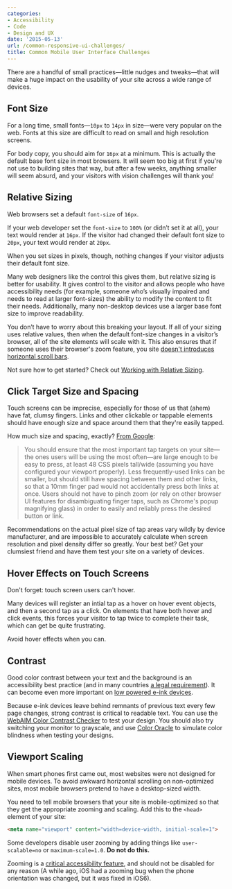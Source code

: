 ```yaml
---
categories:
- Accessibility
- Code
- Design and UX
date: '2015-05-13'
url: /common-responsive-ui-challenges/
title: Common Mobile User Interface Challenges
---
```


There are a handful of small practices&mdash;little nudges and tweaks&mdash;that will make a huge impact on the usability of your site across a wide range of devices.

<!--more-->

## Font Size

For a long time, small fonts&mdash;`10px` to `14px` in size&mdash;were very popular on the web. Fonts at this size are difficult to read on small and high resolution screens.

For body copy, you should aim for `16px` at a minimum. This is actually the default base font size in most browsers. It will seem too big at first if you're not use to building sites that way, but after a few weeks, anything smaller will seem absurd, and your visitors with vision challenges will thank you!

## Relative Sizing

Web browsers set a default `font-size` of `16px`.

If your web developer set the `font-size` to `100%` (or didn’t set it at all), your text would render at `16px`. If the visitor had changed their default font size to `20px`, your text would render at `20px`.

When you set sizes in pixels, though, nothing changes if your visitor adjusts their default font size.

Many web designers like the control this gives them, but relative sizing is better for usability. It gives control to the visitor and allows people who have accessibility needs (for example, someone who’s visually impaired and needs to read at larger font-sizes) the ability to modify the content to fit their needs. Additionally, many non-desktop devices use a larger base font size to improve readability.

You don’t have to worry about this breaking your layout. If all of your sizing uses relative values, then when the default font-size changes in a visitor’s browser, all of the site elements will scale with it. This also ensures that if someone uses their browser's zoom feature, you site [doesn't introduces horizontal scroll bars](http://blog.cloudfour.com/the-ems-have-it-proportional-media-queries-ftw/).

Not sure how to get started? Check out [Working with Relative Sizing](/working-with-relative-sizing/).

## Click Target Size and Spacing

Touch screens can be imprecise, especially for those of us that (ahem) have fat, clumsy fingers. Links and other clickable or tappable elements should have enough size and space around them that they're easily tapped.

How much size and spacing, exactly? [From Google](https://developers.google.com/speed/docs/insights/SizeTapTargetsAppropriately):

> You should ensure that the most important tap targets on your site—the ones users will be using the most often—are large enough to be easy to press, at least 48 CSS pixels tall/wide (assuming you have configured your viewport properly). Less frequently-used links can be smaller, but should still have spacing between them and other links, so that a 10mm finger pad would not accidentally press both links at once. Users should not have to pinch zoom (or rely on other browser UI features for disambiguating finger taps, such as Chrome's popup magnifying glass) in order to easily and reliably press the desired button or link.

Recommendations on the actual pixel size of tap areas vary wildly by device manufacturer, and are impossible to accurately calculate when screen resolution and pixel density differ so greatly. Your best bet? Get your clumsiest friend and have them test your site on a variety of devices.

## Hover Effects on Touch Screens

Don't forget: touch screen users can't hover.

Many devices will register an intial tap as a hover on hover event objects, and then a second tap as a click. On elements that have both hover and click events, this forces your visitor to tap twice to complete their task, which can get be quite frustrating.

Avoid hover effects when you can.

## Contrast

Good color contrast between your text and the background is an accessibility best practice (and in many countries [a legal requirement](http://www.ada.gov/pcatoolkit/chap5toolkit.htm)). It can become even more important on [low powered e-ink devices](/building-websites-that-work-on-an-e-ink-kindle/).

Because e-ink devices leave behind remnants of previous text every few page changes, strong contrast is critical to readable text. You can use the [WebAIM Color Contrast Checker](http://webaim.org/resources/contrastchecker/) to test your design. You should also try switching your monitor to grayscale, and use [Color Oracle](http://colororacle.org/) to simulate color blindness when testing your designs.

## Viewport Scaling

When smart phones first came out, most websites were not designed for mobile devices. To avoid awkward horizontal scrolling on non-optimized sites, most mobile browsers pretend to have a desktop-sized width.

You need to tell mobile browsers that your site is mobile-optimized so that they get the appropriate zooming and scaling. Add this to the `<head>` element of your site:

```html
<meta name="viewport" content="width=device-width, initial-scale=1">
```

Some developers disable user zooming by adding things like `user-scalable=no` or `maximum-scale=1.0`. **Do not do this.**

Zooming is a [critical accessibility feature](http://a11yproject.com/posts/never-use-maximum-scale/), and should not be disabled for any reason (A while ago, iOS had a zooming bug when the phone orientation was changed, but it was fixed in iOS6).